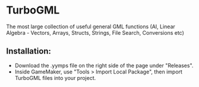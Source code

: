 
# TurboGML
The most large collection of useful general GML functions (AI, Linear Algebra - Vectors, Arrays, Structs, Strings, File Search, Conversions etc)

## Installation:

* Download the .yymps file on the right side of the page under "Releases".
* Inside GameMaker, use "Tools > Import Local Package", then import TurboGML files into your project.
